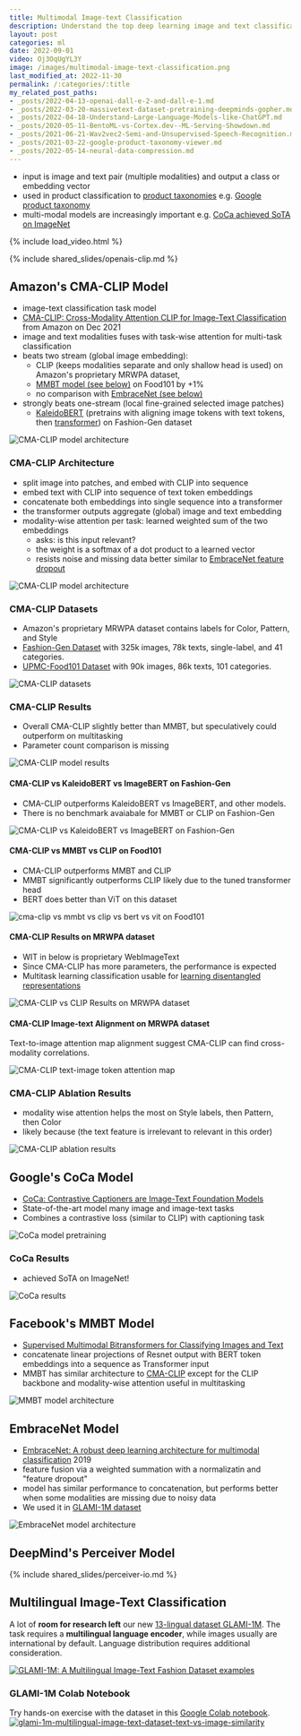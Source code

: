 ```yaml
---
title: Multimodal Image-text Classification
description: Understand the top deep learning image and text classification models CMA-CLIP, CLIP, CoCa, and MMBT used in e-commerce.
layout: post
categories: ml
date: 2022-09-01
video: Oj3OqUgYL3Y
image: /images/multimodal-image-text-classification.png
last_modified_at: 2022-11-30
permalink: /:categories/:title
my_related_post_paths:
- _posts/2022-04-13-openai-dall-e-2-and-dall-e-1.md
- _posts/2022-03-20-massivetext-dataset-pretraining-deepminds-gopher.md
- _posts/2022-04-18-Understand-Large-Language-Models-like-ChatGPT.md
- _posts/2020-05-11-BentoML-vs-Cortex.dev--ML-Serving-Showdown.md
- _posts/2021-06-21-Wav2vec2-Semi-and-Unsupervised-Speech-Recognition.md
- _posts/2021-03-22-google-product-taxonomy-viewer.md
- _posts/2022-05-14-neural-data-compression.md
---
```




- input is image and text pair (multiple modalities) and output a class or embedding vector
- used in product classification to [product taxonomies](/ml/Automatically-Expanding-Taxonomy) e.g. [Google product taxonomy](https://vaclavkosar.com/software/google-product-taxonomy-viewer)
- multi-modal models are increasingly important e.g. [CoCa achieved SoTA on ImageNet](#coca-results)

{% include load_video.html %}


{% include shared_slides/openais-clip.md %}

## Amazon's CMA-CLIP Model
- image-text classification task model
- [CMA-CLIP: Cross-Modality Attention CLIP for Image-Text Classification](https://arxiv.org/pdf/2112.03562v2.pdf) from Amazon on Dec 2021
- image and text modalities fuses with task-wise attention for multi-task classification
- beats two stream (global image embedding):
  - CLIP (keeps modalities separate and only shallow head is used) on Amazon's proprietary MRWPA dataset,
  - [MMBT model (see below)](#facebooks-mmbt-model) on Food101 by +1%
  - no comparison with [EmbraceNet (see below)](#embracenet-model)
- strongly beats one-stream (local fine-grained selected image patches)
  - [KaleidoBERT](https://arxiv.org/abs/2103.16110) (pretrains with aligning image tokens with text tokens, then [transformer](/ml/transformers-self-attention-mechanism-simplified)) on Fashion-Gen dataset

![CMA-CLIP model architecture](/images/cma-clip-architecture.png)


### CMA-CLIP Architecture
- split image into patches, and embed with CLIP into sequence
- embed text with CLIP into sequence of text token embeddings
- concatenate both embeddings into single sequence into a transformer
- the transformer outputs aggregate (global) image and text embedding
- modality-wise attention per task: learned weighted sum of the two embeddings
  - asks: is this input relevant?
  - the weight is a softmax of a dot product to a learned vector
  - resists noise and missing data better similar to [EmbraceNet feature dropout](#embracenet-model)

![CMA-CLIP model architecture](/images/cma-clip-architecture.png)


### CMA-CLIP Datasets
- Amazon's proprietary MRWPA dataset contains labels for Color, Pattern, and Style
- [Fashion-Gen Dataset](https://arxiv.org/pdf/1806.08317v2.pdf) with 325k images, 78k texts, single-label, and 41 categories.
- [UPMC-Food101 Dataset](https://hal.archives-ouvertes.fr/hal-01196959/file/CEA_ICME2015.pdf) with 90k images, 86k texts, 101 categories.

![CMA-CLIP datasets](/images/cma-clip-datasets.png)



### CMA-CLIP Results
- Overall CMA-CLIP slightly better than MMBT, but speculatively could outperform on multitasking
- Parameter count comparison is missing
 
![CMA-CLIP model results](/images/cma-clip-results.png)


#### CMA-CLIP vs KaleidoBERT vs ImageBERT on Fashion-Gen 
- CMA-CLIP outperforms KaleidoBERT vs ImageBERT, and other models.
- There is no benchmark avaiabale for MMBT or CLIP on Fashion-Gen 

![CMA-CLIP vs KaleidoBERT vs ImageBERT on Fashion-Gen](/images/cma-clip-vs-kaleidobert-vs-imagebert-on-fashion-gen.png)


#### CMA-CLIP vs MMBT vs CLIP on Food101
- CMA-CLIP outperforms MMBT and CLIP
- MMBT significantly outperforms CLIP likely due to the tuned transformer head
- BERT does better than ViT on this dataset

![cma-clip vs mmbt vs clip vs bert vs vit on Food101](/images/cma-clip-vs-mmbt-vs-clip-vs-bert-vs-vit.png)


#### CMA-CLIP Results on MRWPA dataset
- WIT in below is proprietary WebImageText
- Since CMA-CLIP has more parameters, the performance is expected
- Multitask learning classification usable for [learning disentangled representations](/ml/manipulate-item-attributes-via-disentangled-representation)

![CMA-CLIP vs CLIP Results on MRWPA dataset](/images/cma-clip-vs-clip-on-MRWPA.png)


#### CMA-CLIP Image-text Alignment on MRWPA dataset
Text-to-image attention map alignment suggest CMA-CLIP can find cross-modality correlations.

![CMA-CLIP text-image token attention map](/images/cma-clip-text-token-image-token-attention-map.png)



### CMA-CLIP Ablation Results
- modality wise attention helps the most on Style labels, then Pattern, then Color
- likely because (the text feature is irrelevant to relevant in this order)

![CMA-CLIP ablation results](/images/cma-clip-ablation-modality-wise-attention-sequence-wise-attention.png)


## Google's CoCa Model
- [CoCa: Contrastive Captioners are Image-Text Foundation Models](https://arxiv.org/abs/2205.01917)
- State-of-the-art model many image and image-text tasks
- Combines a contrastive loss (similar to CLIP) with captioning task

![CoCa model pretraining](/images/coca-pretraining.png)


### CoCa Results
- achieved SoTA on ImageNet!

![CoCa results](/images/coca-results.png)


## Facebook's MMBT Model
- [Supervised Multimodal Bitransformers for Classifying Images and Text](https://arxiv.org/pdf/1909.02950.pdf)
- concatenate linear projections of Resnet output with BERT token embeddings into a sequence as Transformer input
- MMBT has similar architecture to [CMA-CLIP](#cma-clip-architecture) except for the CLIP backbone and modality-wise attention useful in multitasking

![MMBT model architecture](/images/mmbt-architecture.png)


## EmbraceNet Model
- [EmbraceNet: A robust deep learning architecture for multimodal classification](https://arxiv.org/pdf/1904.09078.pdf) 2019
- feature fusion via a weighted summation with a normalizatin and "feature dropout"
- model has similar performance to concatenation, but performs better when some modalities are missing due to noisy data
- We used it in [GLAMI-1M dataset](https://github.com/glami/glami-1m)

![EmbraceNet model architecture](/images/embracenet-architecture.png)


## DeepMind's Perceiver Model

{% include shared_slides/perceiver-io.md %}


## Multilingual Image-Text Classification
A lot of **room for research left** our new [13-lingual dataset GLAMI-1M](https://github.com/glami/glami-1m).
The task requires a **multilingual language encoder**, while images usually are international by default.
Language distribution requires additional consideration.

[![GLAMI-1M: A Multilingual Image-Text Fashion Dataset examples](/images/glami-1m-multilingual-image-text-dataset-examples.png)](https://github.com/glami/glami-1m)


### GLAMI-1M Colab Notebook
Try hands-on exercise with the dataset in this [Google Colab notebook](https://colab.research.google.com/drive/16gMqVqUpleacU5z9Y_7f3c-7I0C45esy?usp=sharing).
[![glami-1m-multilingual-image-text-dataset-text-vs-image-similarity](/images/glami-1m-multilingual-image-text-dataset-text-vs-image-similarity.png)](https://colab.research.google.com/drive/16gMqVqUpleacU5z9Y_7f3c-7I0C45esy?usp=sharing)
